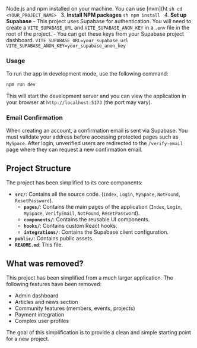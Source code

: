 Node.js and npm installed on your machine. You can use [nvm](ht
     ```sh
     cd <YOUR_PROJECT_NAME>
     ```
 3.  **Install NPM packages**
     ```sh
     npm install
     ```
 4.  **Set up Supabase**
     - This project uses Supabase for authentication. You will need to create a `VITE_SUPABASE_URL` and `VITE_SUPABASE_ANON_KEY` in a `.env` file in the root of the project.
     - You can get these keys from your Supabase project dashboard.
     ```
     VITE_SUPABASE_URL=your_supabase_url
     VITE_SUPABASE_ANON_KEY=your_supabase_anon_key
     ```
 
 ### Usage
 
 To run the app in development mode, use the following command:
 
 ```sh
 npm run dev
 ```
 
 This will start the development server and you can view the application in your browser at `http://localhost:5173` (the port may vary).
 
 ### Email Confirmation

 When creating an account, a confirmation email is sent via Supabase. You must validate your address before accessing protected pages such as `MySpace`. After login, unverified users are redirected to the `/verify-email` page where they can request a new confirmation email.
 
 ## Project Structure
 
 The project has been simplified to its core components:
 
 -   **`src/`**: Contains all the source code.
(`Index`, `Login`, `MySpace`, `NotFound`, `ResetPassword`).
     -   **`pages/`**: Contains the main pages of the application (`Index`, `Login`, `MySpace`, `VerifyEmail`, `NotFound`, `ResetPassword`).
     -   **`components/`**: Contains the reusable UI components.
     -   **`hooks/`**: Contains custom React hooks.
     -   **`integrations/`**: Contains the Supabase client configuration.
 -   **`public/`**: Contains public assets.
 -   **`README.md`**: This file.
 
 ## What was removed?
 
 This project has been simplified from a much larger application. The following features have been removed:
 - Admin dashboard
 - Articles and news section
 - Community features (members, events, projects)
 - Payment integration
 - Complex user profiles
 
 The goal of this simplification is to provide a clean and simple starting point for a new project.
